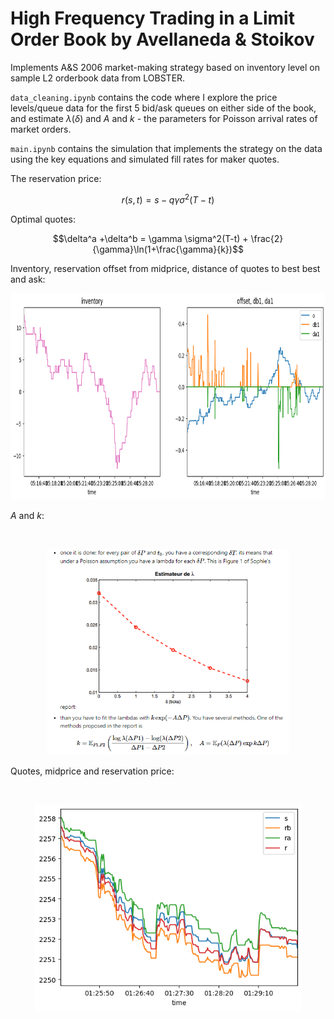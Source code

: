 # High Frequency Trading in a Limit Order Book by Avellaneda & Stoikov 

Implements A&S 2006 market-making strategy based on inventory level on sample L2 orderbook data from LOBSTER. 

`data_cleaning.ipynb` contains the code where I explore the price levels/queue data for the first 5 bid/ask queues on either side of the book, and estimate $\lambda(\delta)$ and $A$ and $k$ - the parameters for Poisson arrival rates of market
 orders.

`main.ipynb` contains the simulation that implements the strategy on the data using the key equations and simulated fill rates for maker quotes.

The reservation price: 

$$r(s,t)=s-q\gamma\sigma^2(T-t)$$

Optimal quotes:

$$\delta^a +\delta^b = \gamma \sigma^2(T-t) + \frac{2}{\gamma}\ln(1+\frac{\gamma}{k})$$

Inventory, reservation offset from midprice, distance of quotes to best best and ask:
<br>
<p align='center'>
<img src="img/osc.png" height="330">
</p align='center'>

$A$ and $k$:

<br>
<p align='center'>
<img src="img/lehalle2.png" height="330">
</p align='center'>

Quotes, midprice and reservation price:

<br>
<p align='center'>
<img src="img/prices.png" height="330">
</p align='center'>